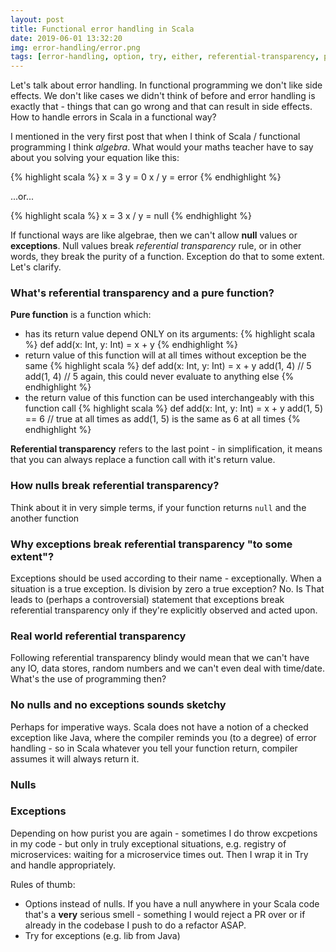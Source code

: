 ```yaml
---
layout: post
title: Functional error handling in Scala
date: 2019-06-01 13:32:20
img: error-handling/error.png 
tags: [error-handling, option, try, either, referential-transparency, pure-function, functional-programming]
---
```



Let's talk about error handling. In functional programming we don't like side effects. We don't like cases we didn't think of before and error handling is exactly that - things that can go wrong and that can result in side effects. How to handle errors in Scala in a functional way?

I mentioned in the very first post that when I think of Scala / functional programming I think _algebra_. What would your maths teacher have to say about you solving your equation like this:

{% highlight scala %}
x = 3
y = 0
x / y = error
{% endhighlight %}

...or...

{% highlight scala %}
x = 3
x / y = null
{% endhighlight %}

If functional ways are like algebrae, then we can't allow <b>null</b> values or <b>exceptions</b>. Null values break _referential transparency_ rule, or in other words, they break the purity of a function. Exception do that to some extent. Let's clarify.

### What's referential transparency and a pure function?
<b>Pure function</b> is a function which:
* has its return value depend ONLY on its arguments:
{% highlight scala %}
def add(x: Int, y: Int) = x + y
{% endhighlight %}
* return value of this function will at all times without exception be the same
{% highlight scala %}
def add(x: Int, y: Int) = x + y
add(1, 4) // 5
add(1, 4) // 5 again, this could never evaluate to anything else
{% endhighlight %}
* the return value of this function can be used interchangeably with this function call
{% highlight scala %}
def add(x: Int, y: Int) = x + y
add(1, 5) == 6 // true at all times as add(1, 5) is the same as 6 at all times
{% endhighlight %}

<b>Referential transparency</b> refers to the last point - in simplification, it means that you can always replace a function call with it's return value.

### How nulls break referential transparency?
Think about it in very simple terms, if your function returns `null` and the another function 

### Why exceptions break referential transparency "to some extent"?
Exceptions should be used according to their name - exceptionally. When a situation is a true exception. Is division by zero a true exception? No. Is 
That leads to (perhaps a controversial) statement that exceptions break referential transparency only if they're explicitly observed and acted upon. 


### Real world referential transparency
Following referential transparency blindy would mean that we can't have any IO, data stores, random numbers and we can't even deal with time/date. What's the use of programming 
then?


### No nulls and no exceptions sounds sketchy
Perhaps for imperative ways. Scala does not have a notion of a checked exception like Java, where the compiler reminds you (to a degree) of error handling - so in Scala whatever you tell your function return, compiler assumes it will always return it.

### Nulls

### Exceptions


Depending on how purist you are again - sometimes I do throw excpetions in my code - but only in truly exceptional situations, e.g. registry of microservices: waiting for a microservice times out. Then I wrap it in Try and handle appropriately.

 
 


Rules of thumb: 
* Options instead of nulls. If you have a null anywhere in your Scala code that's a <b>very</b> serious smell - something I would reject a PR over or if already in the codebase I push to do a refactor ASAP.
* Try for exceptions (e.g. lib from Java)




